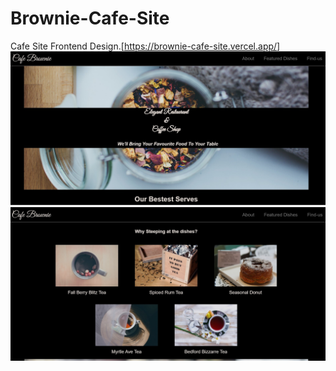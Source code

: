 # Brownie-Cafe-Site
Cafe Site Frontend Design.[https://brownie-cafe-site.vercel.app/]
![Show](resources/screenshot1.jpg)
![Show](resources/screenshot2.jpg)
